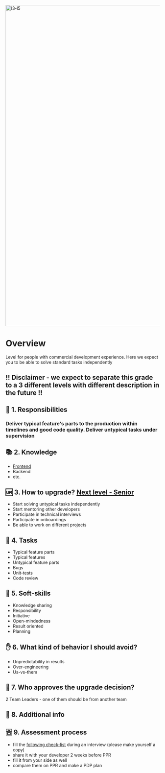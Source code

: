 <img width="1049" alt="l3-l5" src="https://user-images.githubusercontent.com/47868427/120325348-38740800-c2f0-11eb-8d25-89a098c6b52d.png">


# Overview
Level for people with commercial development experience. Here we expect you to be able to solve standard tasks independently

## ‼️ Disclaimer - we expect to separate this grade to a 3 different levels with different description in the future ‼️

## 🦉 1. Responsibilities
### Deliver typical feature's parts to the production within timelines and good code quality. Deliver untypical tasks under supervision

## 📚 2. Knowledge
- [Frontend](/hard-skills/frontend/Level%203-5%20-%20Middle.md)
- Backend
- etc.

## 🆙 3. How to upgrade? [Next level - Senior](./Level%206%20-%20Senior.md)
- Start solving untypical tasks independently
- Start mentoring other developers
- Participate in technical interviews
- Participate in onboardings
- Be able to work on different projects


## 🎯 4. Tasks
- Typical feature parts
- Typical features
- Untypical feature parts
- Bugs
- Unit-tests
- Code review

## 🍦 5. Soft-skills
- Knowledge sharing
- Responsibility
- Initiative
- Open-mindedness
- Result oriented
- Planning


## ✋ 6. What kind of behavior I should avoid?
- Unpredictability in results
- Over-engineering
- Us-vs-them

## 🙍 7. Who approves the upgrade decision?
2 Team Leaders - one of them should be from another team

## 🥪 8. Additional info

## 🈴 9. Assessment process
- fill the [following check-list](https://docs.google.com/spreadsheets/d/1PKy3hWqiKJ66MxrWhCk9xprJgO_-g2xnjnB0SvUuosY/edit#gid=1344694399) during an interview (please make yourself a copy)
- share it with your developer 2 weeks before PPR
- fill it from your side as well
- compare them on PPR and make a PDP plan
